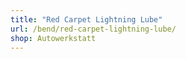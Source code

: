 ```yaml
---
title: "Red Carpet Lightning Lube"
url: /bend/red-carpet-lightning-lube/
shop: Autowerkstatt
---
```

